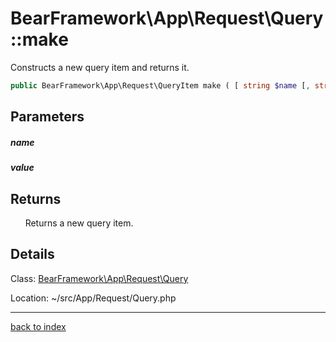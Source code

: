 # BearFramework\App\Request\Query::make

Constructs a new query item and returns it.

```php
public BearFramework\App\Request\QueryItem make ( [ string $name [, string $value ]] )
```

## Parameters

##### name

##### value

## Returns

&nbsp;&nbsp;&nbsp;&nbsp;&nbsp;&nbsp;Returns a new query item.

## Details

Class: [BearFramework\App\Request\Query](bearframework.app.request.query.class.md)

Location: ~/src/App/Request/Query.php

---

[back to index](index.md)


